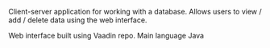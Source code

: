 Client-server application for working with a database. Allows users to view / add / delete data using the web interface.

Web interface built using Vaadin repo. Main language Java